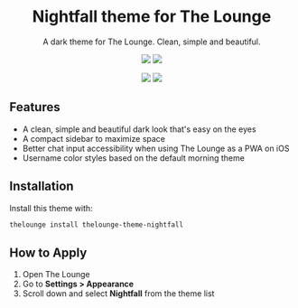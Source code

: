 <h1 align="center">Nightfall theme for The Lounge</h1>

<p align="center">A dark theme for The Lounge. Clean, simple and beautiful.</p>

<p align="center">
  <img src="https://img.shields.io/npm/v/thelounge-theme-nightfall">
  <img src="https://img.shields.io/npm/d18m/thelounge-theme-nightfall">
</p>

<p align="center">
  <img src="https://i.imgur.com/DDua011.png">
  <img src="https://i.imgur.com/U82vYLM.png">
</p>

## Features

- A clean, simple and beautiful dark look that's easy on the eyes
- A compact sidebar to maximize space
- Better chat input accessibility when using The Lounge as a PWA on iOS
- Username color styles based on the default morning theme

## Installation

Install this theme with:

```sh
thelounge install thelounge-theme-nightfall
```

## How to Apply

1. Open The Lounge
2. Go to **Settings > Appearance**
3. Scroll down and select **Nightfall** from the theme list